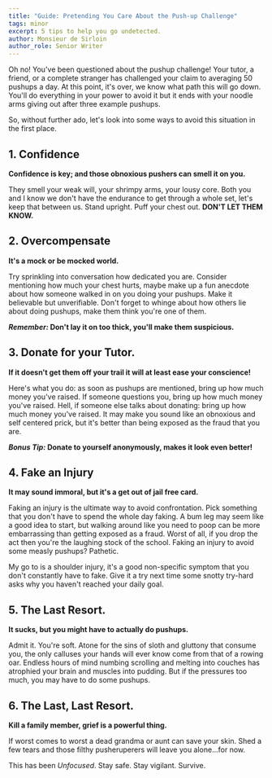 ```yaml
---
title: "Guide: Pretending You Care About the Push-up Challenge"
tags: minor
excerpt: 5 tips to help you go undetected.
author: Monsieur de Sirloin
author_role: Senior Writer
---
```


Oh no! You've been questioned about the pushup challenge! Your tutor, a friend, or a complete stranger has challenged your claim to averaging 50 pushups a day. At this point, it's over, we know what path this will go down. You'll do everything in your power to avoid it but it ends with your noodle arms giving out after three example pushups. 

So, without further ado, let's look into some ways to avoid this situation in the first place.

## 1. Confidence
**Confidence is key; and those obnoxious pushers can smell it on you.**

They smell your weak will, your shrimpy arms, your lousy core. Both you and I know we don't have the endurance to get through a whole set, let's keep that between us. Stand upright. Puff your chest out. 
**DON'T LET THEM KNOW.**

## 2. Overcompensate

**It's a mock or be mocked world.**

Try sprinkling into conversation how dedicated you are. Consider mentioning how much your chest hurts, maybe make up a fun anecdote about how someone walked in on you doing your pushups. Make it believable but unverifiable. Don't forget to whinge about how others lie about doing pushups, make them think you're one of them. 

***Remember:* Don't lay it on too thick, you'll make them suspicious.**

## 3. Donate for your Tutor. 

**If it doesn't get them off your trail it will at least ease your conscience!**

Here's what you do: as soon as pushups are mentioned, bring up how much money you've raised. If someone questions you, bring up how much money you've raised. Hell, if someone else talks about donating: bring up how much money you've raised. It may make you sound like an obnoxious and self centered prick, but it's better than being exposed as the fraud that you are. 

***Bonus Tip:* Donate to yourself anonymously, makes it look even better!**

## 4. Fake an Injury

**It may sound immoral, but it's a get out of jail free card.**

Faking an injury is the ultimate way to avoid confrontation. Pick something that you don't have to spend the whole day faking. A bum leg may seem like a good idea to start, but walking around like you need to poop can be more embarrassing than getting exposed as a fraud. Worst of all, if you drop the act then you're the laughing stock of the school. Faking an injury to avoid some measly pushups? Pathetic.

My go to is a shoulder injury, it's a good non-specific symptom that you don't constantly have to fake. Give it a try next time some snotty try-hard asks why you haven't reached your daily goal. 

## 5. The Last Resort. 

**It sucks, but you might have to actually do pushups.**

Admit it. You're soft. Atone for the sins of sloth and gluttony that consume you, the only calluses your hands will ever know come from that of a rowing oar. Endless hours of mind numbing scrolling and melting into couches has atrophied your brain and muscles into pudding. But if the pressures too much, you may have to do some pushups. 

## 6. The Last, Last Resort.

**Kill a family member, grief is a powerful thing.**

If worst comes to worst a dead grandma or aunt can save your skin. Shed a few
tears and those filthy pusheruperers will leave you alone...for now. 

This has been *Unfocused*. Stay safe. Stay vigilant. Survive.
